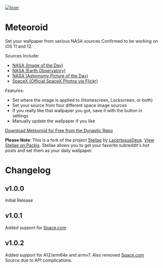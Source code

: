[![Icon](https://github.com/JeffResc/Meteoroid/raw/master/meteoroidprefs/Resources/iconlarge%402x.png)](#)
# Meteoroid
Set your wallpaper from various NASA sources
Confirmed to be working on iOS 11 and 12.

Sources Include:
- [NASA (Image of the Day)](https://www.nasa.gov/multimedia/imagegallery/iotd.html)
- [NASA (Earth Observatory)](https://earthobservatory.nasa.gov/topic/image-of-the-day)
- [NASA (Astronomy Picture of the Day)](https://science.nasa.gov/astronomy-picture-of-the-day)
- [SpaceX (Official SpaceX Photos via Flickr)](https://www.flickr.com/people/spacex/)

Features:
- Set where the image is applied to (Homescreen, Lockscreen, or both)
- Set your source from four different space image sources
- If you really like that wallpaper you got, save it with the button in settings
- Manually update the wallpaper if you like

[Download Meteoroid for Free from the Dynastic Repo](https://repo.dynastic.co/package/com.jeffresc.meteoroid)

**Please Note**: This is a fork of the project [Stellae](https://github.com/LacertosusRepo/Open-Source-Tweaks/tree/master/Stellae) by [LacertosusDeus](https://twitter.com/lacertosusdeus). [View Stellae on Packix](https://repo.packix.com/package/com.lacertosusrepo.stellae/). Stellae allows you to get your favorite subreddit's hot posts and set them as your daily wallpaper.
# Changelog
## v1.0.0
Initial Release
## v1.0.1
Added support for [Space.com](https://www.space.com/topics/daily-space-images-archive/)
## v1.0.2
Added support for A12/arm64e and armv7. Also removed [Space.com](https://www.space.com/topics/daily-space-images-archive/) Source due to API complications.
